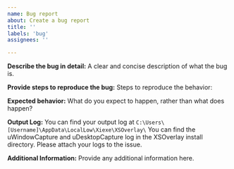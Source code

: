 ```yaml
---
name: Bug report
about: Create a bug report
title: ''
labels: 'bug'
assignees: ''

---
```

**Describe the bug in detail:**
A clear and concise description of what the bug is.

**Provide steps to reproduce the bug:**
Steps to reproduce the behavior:

**Expected behavior:**
What do you expect to happen, rather than what does happen?

**Output Log:**
You can find your output log at `C:\Users\[Username]\AppData\LocalLow\Xiexe\XSOverlay\`
You can find the uWindowCapture and uDesktopCapture log in the XSOverlay install directory.
Please attach your logs to the issue.

**Additional Information:**
Provide any additional information here.

